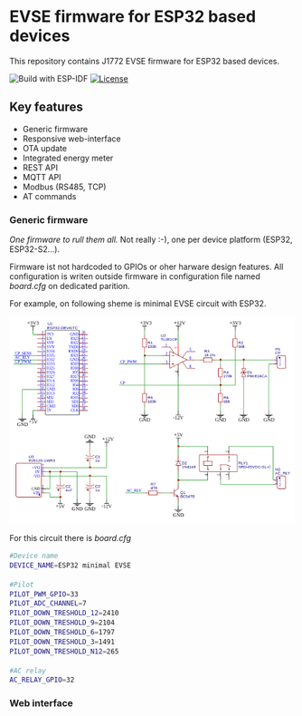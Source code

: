 # EVSE firmware for ESP32 based devices

This repository contains J1772 EVSE firmware for ESP32 based devices.

![Build with ESP-IDF](https://github.com/dzurikmiroslav/esp32-evse/workflows/Build%20with%20ESP-IDF/badge.svg)
[![License](https://img.shields.io/github/license/dzurikmiroslav/esp32-evse.svg)](LICENSE.md)

## Key features

 - Generic firmware
 - Responsive web-interface
 - OTA update
 - Integrated energy meter
 - REST API
 - MQTT API
 - Modbus (RS485, TCP)
 - AT commands

### Generic firmware

_One firmware to rull them all._ Not really :-), one per device platform (ESP32, ESP32-S2...).

Firmware ist not hardcoded to GPIOs or oher harware design features. All configuration is writen outside firmware in configuration file named _board.cfg_ on dedicated parition.

For example, on following sheme is minimal EVSE circuit with ESP32.

![Minimal circuit](/images/minimal-circuit.png "Minimal circuit")

For this circuit there is _board.cfg_

```bash
#Device name
DEVICE_NAME=ESP32 minimal EVSE

#Pilot  
PILOT_PWM_GPIO=33
PILOT_ADC_CHANNEL=7
PILOT_DOWN_TRESHOLD_12=2410
PILOT_DOWN_TRESHOLD_9=2104
PILOT_DOWN_TRESHOLD_6=1797
PILOT_DOWN_TRESHOLD_3=1491
PILOT_DOWN_TRESHOLD_N12=265

#AC relay
AC_RELAY_GPIO=32
```


### Web interface
